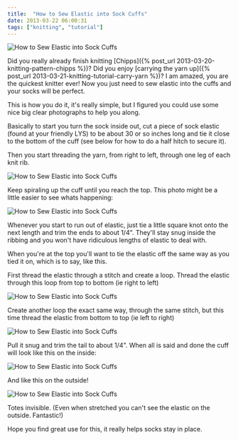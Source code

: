 ```yaml
---
title:  "How to Sew Elastic into Sock Cuffs"
date: 2013-03-22 06:00:31
tags: ["knitting", "tutorial"]
---
```

![How to Sew Elastic into Sock Cuffs](/uploads/2013/03/elastic-cuff-header.jpg)

Did you really already finish knitting [Chipps]({% post_url 2013-03-20-knitting-pattern-chipps %})? Did you enjoy [carrying the yarn up]({% post_url 2013-03-21-knitting-tutorial-carry-yarn %})? I am amazed, you are the quickest knitter ever! Now you just need to sew elastic into the cuffs and your socks will be perfect.

This is how you do it, it's really simple, but I figured you could use some nice big clear photographs to help you along.

Basically to start you turn the sock inside out, cut a piece of sock elastic (found at your friendly LYS) to be about 30 or so inches long and tie it close to the bottom of the cuff (see below for how to do a half hitch to secure it).

Then you start threading the yarn, from right to left, through one leg of each knit rib.

![How to Sew Elastic into Sock Cuffs](/uploads/2013/03/threaded-through-navy.jpg)

Keep spiraling up the cuff until you reach the top. This photo might be a little easier to see whats happening:

![How to Sew Elastic into Sock Cuffs](/uploads/2013/03/threaded-through-yellow.jpg)

Whenever you start to run out of elastic, just tie a little square knot onto the next length and trim the ends to about 1/4". They'll stay snug inside the ribbing and you won't have ridiculous lengths of elastic to deal with.

When you're at the top you'll want to tie the elastic off the same way as you tied it on, which is to say, like this.

First thread the elastic through a stitch and create a loop. Thread the elastic through this loop from top to bottom (ie right to left)

![How to Sew Elastic into Sock Cuffs](/uploads/2013/03/hitch-step-one.jpg)

Create another loop the exact same way, through the same stitch, but this time thread the elastic from bottom to top (ie left to right)

![How to Sew Elastic into Sock Cuffs](/uploads/2013/03/hitch-step-two.jpg)

Pull it snug and trim the tail to about 1/4". When all is said and done the cuff will look like this on the inside:

![How to Sew Elastic into Sock Cuffs](/uploads/2013/03/sewn-elastic1.jpg)

And like this on the outside!

![How to Sew Elastic into Sock Cuffs](/uploads/2013/03/from-the-outside.jpg)

Totes invisible. (Even when stretched you can't see the elastic on the outside. Fantastic!)

Hope you find great use for this, it really helps socks stay in place.
